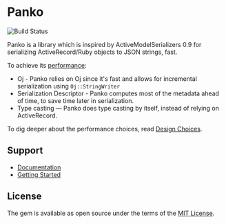 # Panko

![Build Status](https://github.com/yosiat/panko_serializer/workflows/Panko%20Serializer%20CI/badge.svg?branch=master)

Panko is a library which is inspired by ActiveModelSerializers 0.9 for serializing ActiveRecord/Ruby objects to JSON strings, fast.

To achieve its [performance](https://panko.dev/docs/performance.html):

* Oj - Panko relies on Oj since it's fast and allows for incremental serialization using `Oj::StringWriter`
* Serialization Descriptor - Panko computes most of the metadata ahead of time, to save time later in serialization.
* Type casting — Panko does type casting by itself, instead of relying on ActiveRecord.

To dig deeper about the performance choices, read [Design Choices](https://panko.dev/docs/design-choices.html).


Support
-------

- [Documentation](https://panko.dev/docs)
- [Getting Started](https://panko.dev/docs/getting-started.html)

License
-------

The gem is available as open source under the terms of the [MIT License](http://opensource.org/licenses/MIT).
